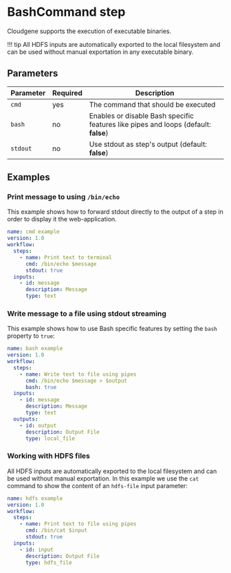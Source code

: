 # BashCommand step

Cloudgene supports the execution of executable binaries.

!!! tip
    All HDFS inputs are automatically exported to the local filesystem and can be used without manual exportation in any executable binary.

## Parameters

| Parameter | Required | Description |
| --- | --- | --- |
| `cmd` | yes | The command that should be executed |
| `bash` | no | Enables or disable Bash specific features like pipes and loops (default: **false**) |
| `stdout` | no | Use stdout as step's output (default: **false**) |

## Examples

### Print message to using `/bin/echo`

This example shows how to forward stdout directly to the output of a step in order to display it the web-application.


```yaml
name: cmd example
version: 1.0
workflow:
  steps:
    - name: Print text to terminal
      cmd: /bin/echo $message
      stdout: true
  inputs:
    - id: message
      description: Message
      type: text
```


### Write message to a file using stdout streaming

This example shows how to use Bash specific features by setting the `bash` property to `true`:

```yaml
name: bash example
version: 1.0
workflow:
  steps:
    - name: Write text to file using pipes
      cmd: /bin/echo $message > $output
      bash: true
  inputs:
    - id: message
      description: Message
      type: text
  outputs:
    - id: output
      description: Output File
      type: local_file
```

### Working with HDFS files

All HDFS inputs are automatically exported to the local filesystem and can be used without manual exportation. In this example we use the `cat` command to show the content of an `hdfs-file` input parameter:

```yaml
name: hdfs example
version: 1.0
workflow:
  steps:
    - name: Print text to file using pipes
      cmd: /bin/cat $input
      stdout: true
  inputs:
    - id: input
      description: Output File
      type: hdfs_file
```
